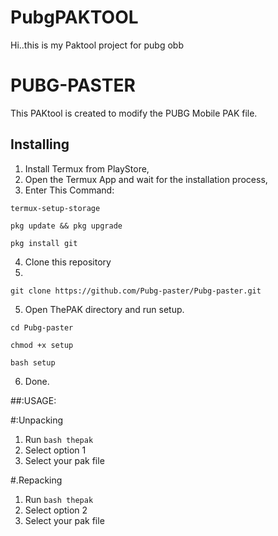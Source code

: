 # PubgPAKTOOL
Hi..this is my Paktool project for pubg obb
# PUBG-PASTER 

This PAKtool is created to modify the PUBG Mobile PAK file.

## Installing
1. Install Termux from PlayStore,
2. Open the Termux App and wait for the installation process,
3. Enter This Command:
```
termux-setup-storage

pkg update && pkg upgrade

pkg install git

```

4. Clone this repository
5. 
```
git clone https://github.com/Pubg-paster/Pubg-paster.git
```
5. Open ThePAK directory and run setup.
```
cd Pubg-paster

chmod +x setup

bash setup

```
6. Done.

##:USAGE:

#:Unpacking
1. Run `bash thepak`
2. Select option 1
3. Select your pak file


#.Repacking
1. Run `bash thepak`
2. Select option 2
3. Select your pak file
